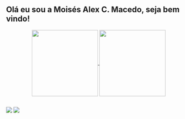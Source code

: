 ## Olá eu sou a Moisés Alex C. Macedo, seja bem vindo!
<div align="center">
  <a href="https://github.com/moises-macedo">
  <img align="center" height="180em" src="https://github-readme-stats.vercel.app/api?username=moises-macedo&show_icons=true&theme=dracula&include_all_commits=true&count_private=true"/>
  <img align="center" height="180em" src="https://github-readme-stats.vercel.app/api/top-langs/?username=moises-macedo&layout=compact&langs_count=7&theme=dracula"/>
</div>

  
  ##
 
<div> 
   <a href = "mailto:moses.mabyda@gmail.com"><img src="https://img.shields.io/badge/-Gmail-%23333?style=for-the-badge&logo=gmail&logoColor=white" target="_blank"></a>
  <a href="https://www.linkedin.com/in/mois%C3%A9s-alex-macedo-71413a9a/" target="_blank"><img src="https://img.shields.io/badge/-LinkedIn-%230077B5?style=for-the-badge&logo=linkedin&logoColor=white" target="_blank"></a> 
 
  
</div>

